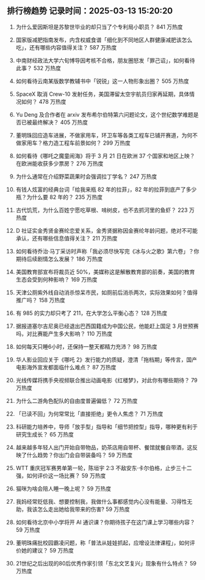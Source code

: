 
## 排行榜趋势 记录时间：2025-03-13 15:20:20
  
  1. 为什么爱因斯坦是苏黎世毕业的却只当了个专利局小职员？ 841 万热度
    
  2. 国家版减肥指南发布，内含权威食谱「细化到不同地区人群健康减肥该怎么吃」，还有哪些内容值得关注？ 587 万热度
    
  3. 中南财经政法大学六旬博导因考核不合格，朋友圈怒发「罪己诏」，如何看待此事？ 532 万热度
    
  4. 如何看待云南某版数学教辅书中「锐锐」这一人物形象出圈？ 505 万热度
    
  5. SpaceX 取消 Crew-10 发射任务，美国滞留太空宇航员归家再延期，具体情况如何？ 478 万热度
    
  6. Yu Deng 及合作者在 arxiv 发布希尔伯特第六问题论文，这个世纪数学难题是否已被最终解决？ 405 万热度
    
  7. 董明珠回应造车进展，不做家用车，环卫车等各类工程车已铺开赛道，为何不做家用车？格力造工程车前景如何？ 299 万热度
    
  8. 如何看待《哪吒之魔童闹海》将于 3 月 21 日在欧洲 37 个国家和地区上映？在欧洲能收获多少票房？ 276 万热度
    
  9. 为什么通常在介绍野菜蔬果时会强调拉丁学名？ 247 万热度
    
  10. 有钱人炫富的经典台词「给我来瓶 82 年的拉菲」，82 年的拉菲到底产了多少瓶？为什么要 82 年的？ 235 万热度
    
  11. 古代饥荒，为什么百姓宁愿吃草根、啃树皮，也不去抓河里的鱼虾？ 223 万热度
    
  12. D 社证实金秀贤金赛纶恋爱关系，金秀贤据称因金赛纶年龄问题，绝对不可能承认，还有哪些信息值得关注？ 211 万热度
    
  13. 如何看待乔治·马丁采访时声称「我必须尽快写完《冰与火之歌》第六卷」？你期待后续剧情怎么发展？ 186 万热度
    
  14. 美国教育部宣布将裁员近 50%，美媒称这是解散教育部的前奏，美国的教育生态会受到何种影响？ 169 万热度
    
  15. 天津公厕紫外线自动消杀惊呆市民，如厕前后消杀两次，实际效果如何？值得推广吗？ 158 万热度
    
  16. 有 985 的实力却只考了 211，在大学怎么平衡心态？ 128 万热度
    
  17. 据报道塞尔吉尼奥已经退出巴西国籍成为中国公民，他能赶上国足 3 月世预赛吗，对比赛能产生多大影响？ 110 万热度
    
  18. 如何每天只睡6小时，还保持一整天都精力充沛？ 98 万热度
    
  19. 华人影业回应关于《哪吒 2》发行能力的质疑，澄清「拖档期」等传言，国产电影海外宣发都面临什么难点？ 87 万热度
    
  20. 光线传媒将携手央视频联合推出动画电影《红楼梦》，对此你有哪些期待？ 79 万热度
    
  21. 为什么二游角色配队的自由度普遍偏低？ 72 万热度
    
  22. 「已读不回」为何常常比「直接拒绝」更令人焦虑？ 71 万热度
    
  23. 科研能力培养中，导师「放手型」指导和「细节把控型」指导，哪种更有利于研究生成长？ 65 万热度
    
  24. 越来越多年轻人出门开始自带物品，奶茶店用自带杯、餐馆就餐自带酒，这反映了什么趋势？你出门会自带装备吗？ 59 万热度
    
  25. WTT 重庆冠军赛男单第一轮，陈垣宇 2:3 不敌安东·卡尔伯格，止步三十二强，如何评价这一场比赛？ 59 万热度
    
  26. 猫咪为啥会陪人睡一晚上呢？ 59 万热度
    
  27. 我妈经常贬低我、想要控制我，我做什么事都感觉内心没有能量、习得性无助，我该怎么走出她给我带来的伤害? 59 万热度
    
  28. 如何看待北京中小学将开 AI 通识课？你期待孩子在这门课上学习哪些内容？ 59 万热度
    
  29. 董明珠痛批校园霸凌问题，称「普法从娃娃抓起，应增设法律课程」，如何评价她的建议？ 59 万热度
    
  30. 21世纪之后出现的80后优秀作家引领「东北文艺复兴」现象有什么特点？ 59 万热度
    